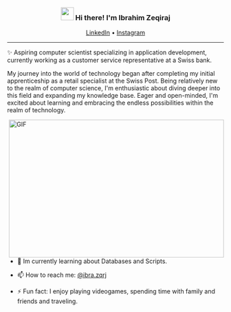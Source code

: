 <!-- Heading -->
<h3 align="center"><img src = "https://raw.githubusercontent.com/MartinHeinz/MartinHeinz/master/wave.gif" width = 30px> Hi there! I'm Ibrahim Zeqiraj</h3>

<p align="center">
  <a href="https://www.linkedin.com/in/ibrahim-zeqiraj-1ab728239/">LinkedIn</a> •
  <a href="https://www.instagram.com/ibra.zqrj/">Instagram</a>
</p>

 <!-- About section -->

---
✨ Aspiring computer scientist specializing in application development, currently working as a customer service representative at a Swiss bank.

My journey into the world of technology began after completing my initial apprenticeship as a retail specialist at the Swiss Post. Being relatively new to the realm of computer science, I'm enthusiastic about diving deeper into this field and expanding my knowledge base. Eager and open-minded, I'm excited about learning and embracing the endless possibilities within the realm of technology.

<!-- code gif-->
<img align="right" alt="GIF" src="./code.gif" width="500" height="320" />



- 🌱 Im currently learning about Databases and Scripts. 

- 📫 How to reach me: [@ibra.zqrj](https://www.instagram.com/ibra.zqrj/)

- ⚡ Fun fact: I enjoy playing videogames, spending time with family and friends and traveling.

<!-- About section: END -->

<!-- THE END -->


<!--

Here are some ideas to get you started:

- 🔭 I’m currently working on ...
- 🌱 I’m currently learning ...
- 👯 I’m looking to collaborate on ...
- 🤔 I’m looking for help with ...
- 💬 Ask me about ...
- 📫 How to reach me: ...
- 😄 Pronouns: ...
- ⚡ Fun fact: ...
-->
